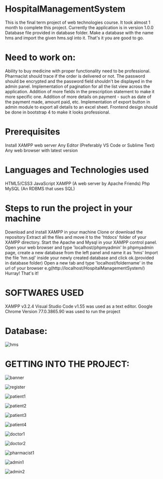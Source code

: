 # HospitalManagementSystem
This is the final term project of web technologies course. It took almost 1 month to complete this project. Currently the application is in version 1.0.0
Database file provided in database folder.
Make a database with the name hms and import the given hms.sql into it. That's it you are good to go.

# Need to work on:
Ability to buy medicine with proper functionality need to be professional.
Pharmacist should trace if the order is delivered or not.
The password should be encrypted and the password field shouldn't be displayed in the admin panel.
Implementation of pagination for all the list view across the application.
Addition of more fields in the prescription statement to make it more specific one.
Addition of more details on payment - such as date of the payment made, amount paid, etc.
Implementation of export button in admin module to export all details to an excel sheet.
Frontend design should be done in bootstrap 4 to make it looks professional.

# Prerequisites
Install XAMPP web server
Any Editor (Preferably VS Code or Sublime Text)
Any web browser with latest version

# Languages and Technologies used
HTML5/CSS3
JavaScript
XAMPP (A web server by Apache Friends)
Php
MySQL (An RDBMS that uses SQL)

# Steps to run the project in your machine
Download and install XAMPP in your machine
Clone or download the repository
Extract all the files and move it to the 'htdocs' folder of your XAMPP directory.
Start the Apache and Mysql in your XAMPP control panel.
Open your web browser and type 'localhost/phpmyadmin'
In phpmyadmin page, create a new database from the left panel and name it as 'hms'
Import the file 'hm.sql' inside your newly created database and click ok.(provided in database folder)
Open a new tab and type 'localhost/foldername' in the url of your browser e.g(http://localhost/HospitalManagementSystem/)
Hurray! That's it!

# SOFTWARES USED
XAMPP v3.2.4
Visual Studio Code v1.55 was used as a text editor.
Google Chrome Version 77.0.3865.90 was used to run the project
 
# Database:
![hms](https://user-images.githubusercontent.com/40945872/116263647-5acbb080-a79b-11eb-9994-625dd254fe2d.JPG)

# GETTING INTO THE PROJECT:
![banner](https://user-images.githubusercontent.com/40945872/116352748-7aa0ba00-a817-11eb-8906-20347a13308c.JPG)

![register](https://user-images.githubusercontent.com/40945872/116352774-85f3e580-a817-11eb-9c03-58a4befc9eee.JPG)

![patient1](https://user-images.githubusercontent.com/40945872/116352812-91dfa780-a817-11eb-9c3b-4a785071ad81.JPG)

![patient2](https://user-images.githubusercontent.com/40945872/116352831-97d58880-a817-11eb-8453-42739832e02d.JPG)

![patient3](https://user-images.githubusercontent.com/40945872/116352854-9e640000-a817-11eb-8fce-1dff836e3094.JPG)

![patient4](https://user-images.githubusercontent.com/40945872/116352864-a2901d80-a817-11eb-8d41-6bf66ca3fff7.JPG)

![doctor1](https://user-images.githubusercontent.com/40945872/116352879-a754d180-a817-11eb-856d-3544f758db88.JPG)

![doctor2](https://user-images.githubusercontent.com/40945872/116352891-ad4ab280-a817-11eb-8e34-f514c512fea8.JPG)

![pharmacist1](https://user-images.githubusercontent.com/40945872/116352901-b176d000-a817-11eb-8f9e-fa00bf91bb0a.JPG)

![admin1](https://user-images.githubusercontent.com/40945872/116352915-b8054780-a817-11eb-86b5-ebdf8636e63e.JPG)

![admin2](https://user-images.githubusercontent.com/40945872/116352932-bd629200-a817-11eb-8321-06776a3096fb.JPG)
